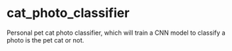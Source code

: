 # cat_photo_classifier
Personal pet cat photo classifier, which will train a CNN model to classify a photo is the pet cat or not. 
